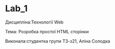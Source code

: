 # Lab_1

Дисципліна:Технології Web

Тема: Розробка простої HTML сторінки

Виконала:студентка групи ТЗ-з21, Аліна Солодка

